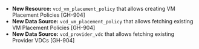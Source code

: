 * **New Resource:** `vcd_vm_placement_policy` that allows creating VM Placement Policies [GH-904]
* **New Data Source:** `vcd_vm_placement_policy` that allows fetching existing VM Placement Policies [GH-904]
* **New Data Source:** `vcd_provider_vdc` that allows fetching existing Provider VDCs [GH-904]
